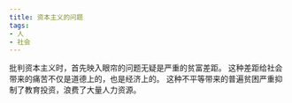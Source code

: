 ```yaml
---
title: 资本主义的问题
tags:
- 人
- 社会
---
```


批判资本主义时，首先映入眼帘的问题无疑是严重的贫富差距。
这种差距给社会带来的痛苦不仅是道德上的，也是经济上的。
这种不平等带来的普遍贫困严重抑制了教育投资，浪费了大量人力资源。

